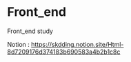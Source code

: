 # Front_end


Front_end study

Notion : https://skdding.notion.site/Html-8d7209176d374183b690583a4b2b1c8c
